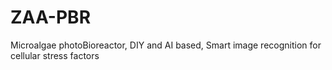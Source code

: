 # ZAA-PBR
Microalgae photoBioreactor, DIY and AI based, Smart image recognition for cellular stress factors
